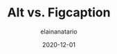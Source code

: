---
author: elainanatario
date: 2020-12-01
layout: post.njk
publisher: thoughtbot
tags:
  - html
  - accessibility
target_url: https://thoughtbot.com/blog/alt-vs-figcaption
title: Alt vs. Figcaption
---